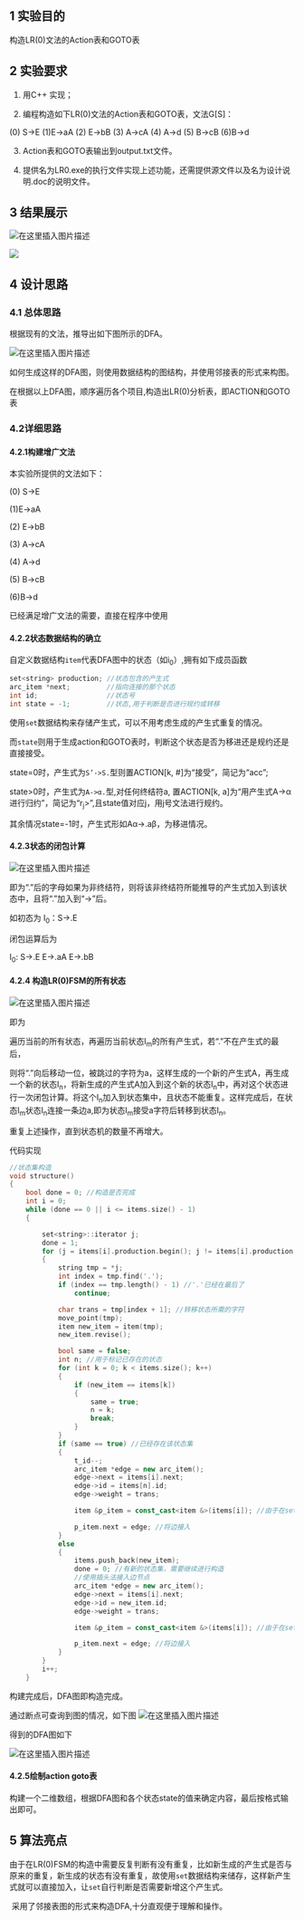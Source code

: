 ﻿## 1 实验目的

构造LR(0)文法的Action表和GOTO表

## 2 实验要求

1. 用C++ 实现；

2. 编程构造如下LR(0)文法的Action表和GOTO表，文法G[S]： 

(0) S->E (1)E->aA (2) E->bB (3) A->cA (4) A->d (5) B->cB (6)B->d 

3. Action表和GOTO表输出到output.txt文件。 

4. 提供名为LR0.exe的执行文件实现上述功能，还需提供源文件以及名为设计说明.doc的说明文件。

## 3 结果展示

![在这里插入图片描述](https://img-blog.csdnimg.cn/ca071ee853f94d1583605345475d480f.png)

![](https://img-blog.csdnimg.cn/50a522ebd9364f1e964393f2de424cd1.png)


## 4 设计思路

### 4.1 总体思路

根据现有的文法，推导出如下图所示的DFA。

![在这里插入图片描述](https://img-blog.csdnimg.cn/52a69de5671f4b19a9a16a83c3de0f3e.png)


如何生成这样的DFA图，则使用数据结构的图结构，并使用邻接表的形式来构图。

在根据以上DFA图，顺序遍历各个项目,构造出LR(0)分析表，即ACTION和GOTO表



### 4.2详细思路

#### 4.2.1构建增广文法

本实验所提供的文法如下：

(0) S->E 

(1)E->aA 

(2) E->bB 

(3) A->cA 

(4) A->d 

(5) B->cB 

(6)B->d

已经满足增广文法的需要，直接在程序中使用

#### 4.2.2状态数据结构的确立

自定义数据结构`item`代表DFA图中的状态（如i<sub>0</sub>）,拥有如下成员函数

```c++
set<string> production; //状态包含的产生式
arc_item *next;         //指向连接的那个状态
int id;                 //状态号
int state = -1;         //状态,用于判断是否进行规约或转移
```

使用`set`数据结构来存储产生式，可以不用考虑生成的产生式重复的情况。

而`state`则用于生成action和GOTO表时，判断这个状态是否为移进还是规约还是直接接受。

state=0时，产生式为`S’->S.`型则置ACTION[k, #]为“接受”，简记为“acc”;

state>0时，产生式为`A->α.`型,对任何终结符a, 置ACTION[k, a]为“用产生式A->α进行归约”，简记为“r<sub>j</sub>>”,且state值对应j，用j号文法进行规约。

其余情况state=-1时，产生式形如Aα->.aβ，为移进情况。

#### 4.2.3状态的闭包计算

![在这里插入图片描述](https://img-blog.csdnimg.cn/963f14dcf54b493681ff7692c9ce2b73.png)


即为“.”后的字母如果为非终结符，则将该非终结符所能推导的产生式加入到该状态中，且将“.”加入到“->”后。

如初态为
I<sub>0</sub>：S->.E



闭包运算后为

I<sub>0</sub>:  S->.E
    E->.aA
    E->.bB



#### 4.2.4 构造LR(0)FSM的所有状态
![在这里插入图片描述](https://img-blog.csdnimg.cn/7b6496973d9c41878966eb16826b57e1.png)


即为

遍历当前的所有状态，再遍历当前状态I<sub>m</sub>的所有产生式，若“.”不在产生式的最后，

则将“.”向后移动一位，被跳过的字符为a，这样生成的一个新的产生式A，再生成一个新的状态I<sub>n</sub>，将新生成的产生式A加入到这个新的状态I<sub>n</sub>中，再对这个状态进行一次闭包计算。将这个I<sub>n</sub>加入到状态集中，且状态不能重复。这样完成后，在状态I<sub>m</sub>状态I<sub>n</sub>连接一条边a,即为状态I<sub>m</sub>接受a字符后转移到状态I<sub>n</sub>。

重复上述操作，直到状态机的数量不再增大。

代码实现

```c++
//状态集构造
void structure() 
{
    bool done = 0; //构造是否完成
    int i = 0;
    while (done == 0 || i <= items.size() - 1)
    {

        set<string>::iterator j;
        done = 1;
        for (j = items[i].production.begin(); j != items[i].production.end(); j++) // 产生式的遍历
        {
            string tmp = *j;
            int index = tmp.find('.');
            if (index == tmp.length() - 1) //'.'已经在最后了
                continue;

            char trans = tmp[index + 1]; //转移状态所需的字符
            move_point(tmp);
            item new_item = item(tmp);
            new_item.revise();

            bool same = false;
            int n; //用于标记已存在的状态
            for (int k = 0; k < items.size(); k++)
            {
                if (new_item == items[k])
                {
                    same = true;
                    n = k;
                    break;
                }
            }
            if (same == true) //已经存在该状态集
            {
                t_id--;
                arc_item *edge = new arc_item();
                edge->next = items[i].next;
                edge->id = items[n].id;
                edge->weight = trans;

                item &p_item = const_cast<item &>(items[i]); //由于在set中元素为const无法修改，需要使用const_cast来进行类型修改

                p_item.next = edge; //将边接入
            }
            else
            {
                items.push_back(new_item);
                done = 0; //有新的状态集，需要继续进行构造
                //使用插头法接入边节点
                arc_item *edge = new arc_item();
                edge->next = items[i].next;
                edge->id = new_item.id;
                edge->weight = trans;

                item &p_item = const_cast<item &>(items[i]); //由于在set中元素为const无法修改，需要使用const_cast来进行类型修改

                p_item.next = edge; //将边接入
            }
        }
        i++;
    }
```

构建完成后，DFA图即构造完成。

通过断点可查询到图的情况，如下图
![在这里插入图片描述](https://img-blog.csdnimg.cn/3913cad2f87a4ef4ab6fa9244f92f569.png)



得到的DFA图如下


![在这里插入图片描述](https://img-blog.csdnimg.cn/2f58e5a915734da0baf54b543c29ceeb.png)

#### 4.2.5绘制action goto表

构建一个二维数组，根据DFA图和各个状态state的值来确定内容，最后按格式输出即可。


## 5 算法亮点

​		由于在LR(0)FSM的构造中需要反复判断有没有重复，比如新生成的产生式是否与原来的重复，新生成的状态有没有重复，故使用`set`数据结构来储存，这样新产生式就可以直接加入，让`set`自行判断是否需要新增这个产生式。

​		采用了邻接表图的形式来构造DFA,十分直观便于理解和操作。
